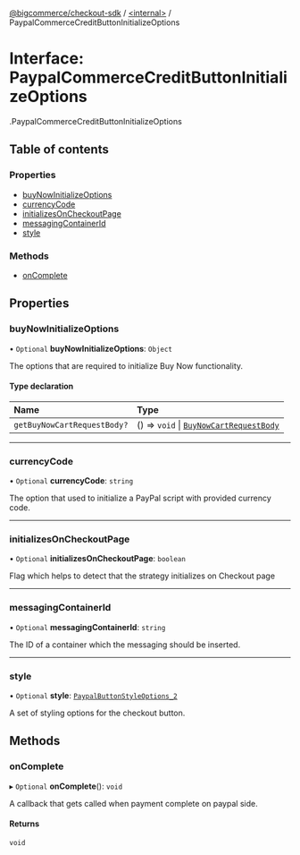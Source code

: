 [@bigcommerce/checkout-sdk](../README.md) / [<internal\>](../modules/internal_.md) / PaypalCommerceCreditButtonInitializeOptions

# Interface: PaypalCommerceCreditButtonInitializeOptions

[<internal>](../modules/internal_.md).PaypalCommerceCreditButtonInitializeOptions

## Table of contents

### Properties

- [buyNowInitializeOptions](internal_.PaypalCommerceCreditButtonInitializeOptions.md#buynowinitializeoptions)
- [currencyCode](internal_.PaypalCommerceCreditButtonInitializeOptions.md#currencycode)
- [initializesOnCheckoutPage](internal_.PaypalCommerceCreditButtonInitializeOptions.md#initializesoncheckoutpage)
- [messagingContainerId](internal_.PaypalCommerceCreditButtonInitializeOptions.md#messagingcontainerid)
- [style](internal_.PaypalCommerceCreditButtonInitializeOptions.md#style)

### Methods

- [onComplete](internal_.PaypalCommerceCreditButtonInitializeOptions.md#oncomplete)

## Properties

### buyNowInitializeOptions

• `Optional` **buyNowInitializeOptions**: `Object`

The options that are required to initialize Buy Now functionality.

#### Type declaration

| Name | Type |
| :------ | :------ |
| `getBuyNowCartRequestBody?` | () => `void` \| [`BuyNowCartRequestBody`](internal_.BuyNowCartRequestBody.md) |

___

### currencyCode

• `Optional` **currencyCode**: `string`

The option that used to initialize a PayPal script with provided currency code.

___

### initializesOnCheckoutPage

• `Optional` **initializesOnCheckoutPage**: `boolean`

Flag which helps to detect that the strategy initializes on Checkout page

___

### messagingContainerId

• `Optional` **messagingContainerId**: `string`

The ID of a container which the messaging should be inserted.

___

### style

• `Optional` **style**: [`PaypalButtonStyleOptions_2`](internal_.PaypalButtonStyleOptions_2.md)

A set of styling options for the checkout button.

## Methods

### onComplete

▸ `Optional` **onComplete**(): `void`

A callback that gets called when payment complete on paypal side.

#### Returns

`void`
